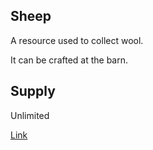 ## Sheep

A resource used to collect wool.

It can be crafted at the barn.

## Supply

Unlimited

[Link](https://docs.sunflower-land.com/crafting-guide)
